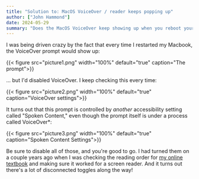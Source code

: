 ```yaml
---
title: "Solution to: MacOS VoiceOver / reader keeps popping up"
author: ["John Hammond"]
date: 2024-05-29
summary: "Does the MacOS VoiceOver keep showing up when you reboot your Mac? The solution is in a different setting."
---
```


I was being driven crazy by the fact that every time I restarted my Macbook, the VoiceOver prompt would show up:

{{< figure src="picture1.png" width="100%" default="true" caption="The prompt">}} 

... but I'd disabled VoiceOver. I keep checking this every time:

{{< figure src="picture2.png" width="100%" default="true" caption="VoiceOver settings">}} 

It turns out that this prompt is controlled by *another* accessibility setting called "Spoken Content," even though the prompt itself is under a process called VoiceOver\*:

{{< figure src="picture3.png" width="100%" default="true" caption="Spoken Content Settings">}} 

Be sure to disable all of those, and you're good to go.  I had turned them on a couple years ago when I was checking the reading order for [my online textbook](https://www.wichita.edu/discretebook) and making sure it worked for a screen reader.  And it turns out there's a lot of disconnected toggles along the way!

